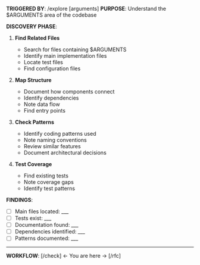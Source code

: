 **TRIGGERED BY**: /explore [arguments]
**PURPOSE**: Understand the $ARGUMENTS area of the codebase

**DISCOVERY PHASE**:

1. **Find Related Files**
   - Search for files containing $ARGUMENTS
   - Identify main implementation files
   - Locate test files
   - Find configuration files

2. **Map Structure**
   - Document how components connect
   - Identify dependencies
   - Note data flow
   - Find entry points

3. **Check Patterns**
   - Identify coding patterns used
   - Note naming conventions
   - Review similar features
   - Document architectural decisions

4. **Test Coverage**
   - Find existing tests
   - Note coverage gaps
   - Identify test patterns

**FINDINGS**:
- [ ] Main files located: ___
- [ ] Tests exist: ___
- [ ] Documentation found: ___
- [ ] Dependencies identified: ___
- [ ] Patterns documented: ___

---
**WORKFLOW**: [/check] ← You are here → [/rfc]
